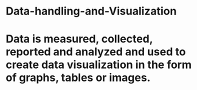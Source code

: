 # Data-handling-and-Visualization
# Data is measured, collected, reported and analyzed and used to create data visualization in the form of graphs, tables or images.
